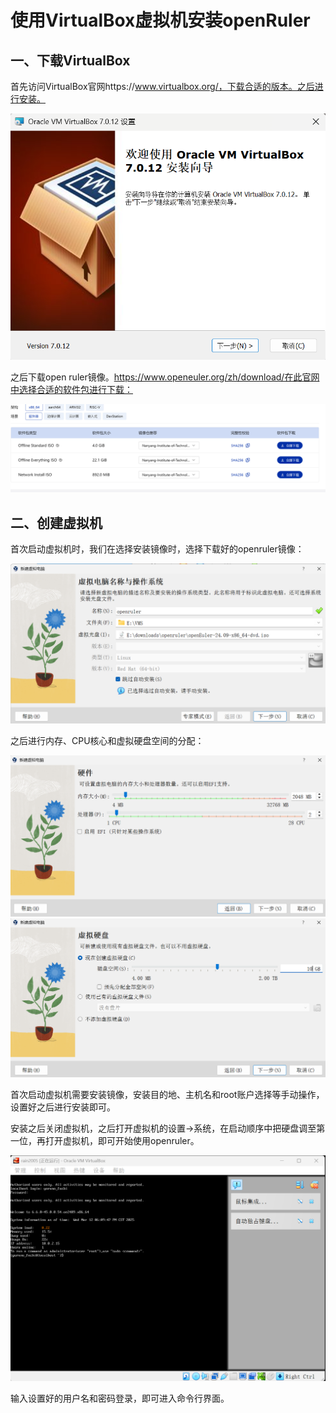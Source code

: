 # 使用VirtualBox虚拟机安装openRuler

## 一、下载VirtualBox

首先访问VirtualBox官网https://www.virtualbox.org/，下载合适的版本。之后进行安装。

<img src="images/pic1.png" alt="描述" style="zoom: 67%;" />

之后下载open ruler镜像。https://www.openeuler.org/zh/download/在此官网中选择合适的软件包进行下载：

![描述](images/pic2.png)

## 二、创建虚拟机

首次启动虚拟机时，我们在选择安装镜像时，选择下载好的openruler镜像：

<img src="images/pic3.png" alt="描述" style="zoom: 50%;" />

之后进行内存、CPU核心和虚拟硬盘空间的分配：

<img src="images/pic4.png" alt="描述" style="zoom: 50%;" />

<img src="images/pic5.png" alt="描述" style="zoom:50%;" />

首次启动虚拟机需要安装镜像，安装目的地、主机名和root账户选择等手动操作，设置好之后进行安装即可。

安装之后关闭虚拟机，之后打开虚拟机的设置->系统，在启动顺序中把硬盘调至第一位，再打开虚拟机，即可开始使用openruler。

<img src="images/pic6.png" alt="描述" style="zoom: 50%;" />

输入设置好的用户名和密码登录，即可进入命令行界面。

